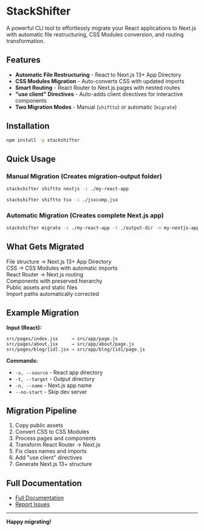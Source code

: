 # StackShifter

A powerful CLI tool to effortlessly migrate your React applications to Next.js with automatic file restructuring, CSS Modules conversion, and routing transformation.

## Features

- **Automatic File Restructuring** - React to Next.js 13+ App Directory
- **CSS Modules Migration** - Auto-converts CSS with updated imports  
- **Smart Routing** - React Router to Next.js pages with nested routes
- **"use client" Directives** - Auto-adds client directives for interactive components
- **Two Migration Modes** - Manual (`shiftto`) or automatic (`migrate`)

## Installation

```bash
npm install -g stackshifter
```

## Quick Usage

### Manual Migration (Creates migration-output folder)
```bash
stackshifter shiftto nextjs -i ./my-react-app
```
```bash
stackshifter shiftto tsx -i ./jsxcomp.jsx
```

### Automatic Migration (Creates complete Next.js app)
```bash
stackshifter migrate -s ./my-react-app -t ./output-dir -n my-nextjs-app
```

##  What Gets Migrated

File structure → Next.js 13+ App Directory  
CSS → CSS Modules with automatic imports  
React Router → Next.js routing  
Components with preserved hierarchy  
Public assets and static files  
Import paths automatically corrected  

## Example Migration

**Input (React):**
```
src/pages/index.jsx     → src/app/page.js
src/pages/about.jsx     → src/app/about/page.js  
src/pages/blog/[id].jsx → src/app/blog/[id]/page.js
```

**Commands:**
- `-s, --source` - React app directory
- `-t, --target` - Output directory  
- `-n, --name` - Next.js app name
- `--no-start` - Skip dev server

## Migration Pipeline

1. Copy public assets
2. Convert CSS to CSS Modules
3. Process pages and components  
4. Transform React Router → Next.js
5. Fix class names and imports
6. Add "use client" directives
7. Generate Next.js 13+ structure

## Full Documentation

- [Full Documentation](https://github.com/yourusername/stackshifter)
- [Report Issues](https://github.com/yourusername/stackshifter/issues)

---

**Happy migrating!**